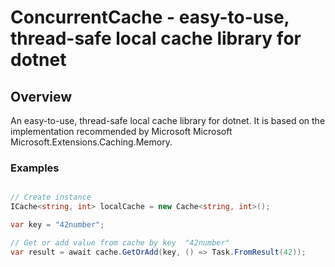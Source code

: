 # ConcurrentCache - easy-to-use, thread-safe local cache library for dotnet


## Overview

An easy-to-use, thread-safe local cache library for dotnet. It is based on the implementation recommended by Microsoft Microsoft Microsoft.Extensions.Caching.Memory.



### Examples

```csharp

// Create instance
ICache<string, int> localCache = new Cache<string, int>();

var key = "42number";

// Get or add value from cache by key  "42number"
var result = await cache.GetOrAdd(key, () => Task.FromResult(42));


```
